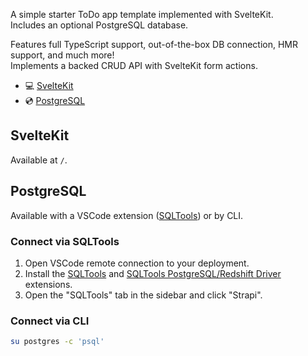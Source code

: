 A simple starter ToDo app template implemented with SvelteKit.  
Includes an optional PostgreSQL database.

Features full TypeScript support, out-of-the-box DB connection, HMR support, and much more!  
Implements a backed CRUD API with SvelteKit form actions.

- 💻 [SvelteKit](https://kit.svelte.dev/)
- 💿 [PostgreSQL](https://www.postgresql.org/)

## SvelteKit

Available at `/`.

## PostgreSQL

Available with a VSCode extension ([SQLTools](https://marketplace.visualstudio.com/items?itemName=mtxr.sqltools)) or by CLI.

### Connect via SQLTools

1. Open VSCode remote connection to your deployment.
2. Install the [SQLTools](https://marketplace.visualstudio.com/items?itemName=mtxr.sqltools) and [SQLTools PostgreSQL/Redshift Driver](https://marketplace.visualstudio.com/items?itemName=mtxr.sqltools-driver-pg) extensions.
3. Open the "SQLTools" tab in the sidebar and click "Strapi".

### Connect via CLI

```bash
su postgres -c 'psql'
```
